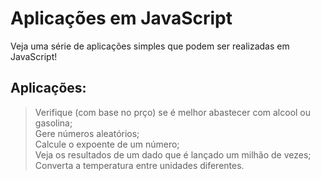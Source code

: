 # Aplicações em JavaScript
 Veja uma série de aplicações simples que podem ser realizadas em JavaScript!

 ## Aplicações: 
> Verifique (com base no prço) se é melhor abastecer com alcool ou gasolina; <br>
> Gere números aleatórios; <br>
> Calcule o expoente de um número; <br>
> Veja os resultados de um dado que é lançado um milhão de vezes; <br>
> Converta a temperatura entre unidades diferentes.
